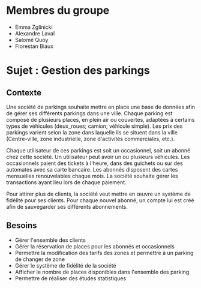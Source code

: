 # Membres du groupe
- Emma Zglinicki
- Alexandre Laval
- Salomé Quoy
- Florestan Biaux
# Sujet : Gestion des parkings
## Contexte
Une société de parkings souhaite mettre en place une base de données afin de gérer ses différents parkings dans une ville. Chaque parking est composé de plusieurs places, en plein air ou couvertes, adaptées à certains types de véhicules (deux_roues; camion; véhicule simple). Les prix des parkings varient selon la zone dans laquelle ils se situent dans la ville (Centre-ville, zone industrielle, zone d'activités commerciales, etc.).

Chaque utilisateur de ces parkings est soit un occasionnel, soit un abonné chez cette société. Un utilisateur peut avoir un ou plusieurs véhicules. Les occasionnels paient des tickets à l'heure, dans des guichets ou sur des automates avec sa carte bancaire. Les abonnés disposent des cartes mensuelles renouvelables chaque mois. La société souhaite gérer les transactions ayant lieu lors de chaque paiement.

Pour attirer plus de clients, la société veut mettre en œuvre un système de fidélité pour ses clients. Pour chaque nouvel abonné, un compte lui est créé afin de sauvegarder ses différents abonnements.

## Besoins
- Gérer l'ensemble des clients
- Gérer la réservation de places pour les abonnés et occasionnels
- Permettre la modification des tarifs des zones et permettre à un parking de changer de zone
- Gérer le système de fidélité de la société
- Afficher le nombre de places disponibles dans l'ensemble des parking
- Permettre de réaliser des études statistiques
